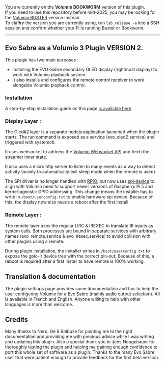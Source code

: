 You are currently on the **Volumio BOOKWORM** version of this plugin. 
<br>
If you need to use this repository before mid-2025, you may be looking for the [Volumio BUSTER](https://github.com/audiophonics/volumio-plugins-sources) version instead.
<br>
To clafiry the version you are currently using, run ```lsb_release -a``` into a SSH session and confirm whether your Pi is running Buster or Bookworm. 

<hr>


## Evo Sabre as a Volumio 3 Plugin VERSION 2.

This plugin has two main purposes : 
* Installing the EVO-Sabre secondary OLED display (rightmost display) to work with Volumio playback system.
* It also installs and configures the remote control receiver to work alongside Volumio playback control.

### Installation 
A step-by-step installation guide on this page [is available here](https://www.audiophonics.fr/en/blog-diy-audio/40-new-installation-system-for-evo-sabre-under-volumio-plugin.html).


### Display Layer : 

The Oled#2 layer is a separate nodejs application launched when the plugin starts. The run command is exposed as a service (evo_oled2.service) and triggered with systemctl.  
  
It uses websocket to address the [Volumio Websocket API](https://volumio.github.io/docs/API/WebSocket_APIs.html) and fetch the streamer inner state.  
  
It also uses a micro http server to listen to many events as a way to detect activity (mainly to automatically exit sleep mode when the remote is used).  
  
The SPI driver is no longer handled with [RPIO](https://www.npmjs.com/package/rpio), but now uses [spi-device](https://github.com/fivdi/spi-device) to align with Volumio need to support newer versions of Raspberry Pi 5 and kernel-agnostic GPIO addressing. 
This change means the installer has to write in ```/boot/userconfig.txt``` to enable hardware spi device. Because of this, the display now also needs a reboot after the first install.
    
### Remote Layer :

The remote layer uses the regular LIRC & IREXEC to translate IR inputs as system calls. Both processes are bound in separate services with arbitrary names (evo_remote.service & evo_irexec.service) to avoid collision with other plugins using a remote.
  
During plugin installation, the installer writes in ```/boot/userconfig.txt``` to expose the gpio-ir device tree with the correct pin-out. Because of this, a reboot is required after a first install to have remote is 100% working.
	
 ## Translation & documentation
 The plugin settings page provides some documentation and tips to help the user configuring Volumio for a Evo Sabre (mainly audio output selection). All is available in French and English. Anyone willing to help with other languages is more than welcome.
 
   
   
 ## Credits 
Many thanks to Nerd, Gé & Balbuze for pointing me to the right documentation and providing me with precious advice while I was writing and updating this plugin.
Also a special thank you to Jens Neugebauer for thoroughly testing the plugin and helping me gaining enough confidence to port this whole set of software as a plugin.
Thanks to the many Evo Sabre user that were patient enough to provide feedback for the first beta version.
 
